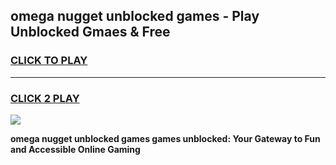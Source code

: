 
## omega nugget unblocked games - Play Unblocked Gmaes & Free
<h3>
<a href="https://news.freeplayer.one?title=omega_nugget_unblocked_games&ref=23F">CLICK TO PLAY</a></h3>
<hr>

<h3>
<a href="https://news.freeplayer.one?title=omega_nugget_unblocked_games&ref=23F">CLICK 2 PLAY</a>
  
</h3>

<a href="https://news.freeplayer.one?title=omega_nugget_unblocked_games&ref=23F/"><img src="https://clearcache.store/games.png"></a>


**omega nugget unblocked games games unblocked: Your Gateway to Fun and Accessible Online Gaming**
